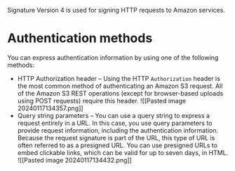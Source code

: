 Signature Version 4 is used for signing HTTP requests to Amazon services.

# Authentication methods

You can express authentication information by using one of the following methods:

- HTTP Authorization header – Using the HTTP `Authorization` header is the most common method of authenticating an Amazon S3 request. All of the Amazon S3 REST operations (except for browser-based uploads using POST requests) require this header.  ![[Pasted image 20240117134357.png]]
- Query string parameters – You can use a query string to express a request entirely in a URL. In this case, you use query parameters to provide request information, including the authentication information. Because the request signature is part of the URL, this type of URL is often referred to as a presigned URL. You can use presigned URLs to embed clickable links, which can be valid for up to seven days, in HTML.  ![[Pasted image 20240117134432.png]]

